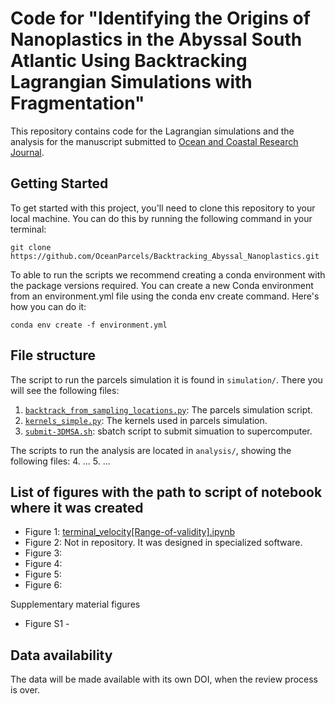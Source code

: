 # Code for "Identifying the Origins of Nanoplastics in the Abyssal South Atlantic Using Backtracking Lagrangian Simulations with Fragmentation"

This repository contains code for the Lagrangian simulations and the analysis for the manuscript submitted to [Ocean and Coastal Research Journal](https://www.ocr-journal.org/).

## Getting Started

To get started with this project, you'll need to clone this repository to your local machine. You can do this by running the following command in your terminal:


`git clone https://github.com/OceanParcels/Backtracking_Abyssal_Nanoplastics.git`

To able to run the scripts we recommend creating a conda environment with the package versions required. You can create a new Conda environment from an environment.yml file using the conda env create command. Here's how you can do it:

`conda env create -f environment.yml`

## File structure
The script to run the parcels simulation it is found in `simulation/`. There you will see the following files:
1. [`backtrack_from_sampling_locations.py`](simulation/backtrack_from_sampling_locations.py): The parcels simulation script.
2. [`kernels_simple.py`](simulation/backtrack_from_sampling_locations.py): The kernels used in parcels simulation.
3. [`submit-3DMSA.sh`](simulation/submit-3DMSA.sh): sbatch script to submit simuation to supercomputer.

The scripts to run the analysis are located in `analysis/`, showing the following files:
4. ...
5. ...

## List of figures with the path to script of notebook where it was created
- Figure 1: [terminal_velocity[Range-of-validity].ipynb](analysis/terminal_velocity[Range-of-validity].ipynb)
- Figure 2: Not in repository. It was designed in specialized software.
- Figure 3: 
- Figure 4:
- Figure 5:
- Figure 6:

Supplementary material figures
- Figure S1 -  

## Data availability
The data will be made available with its own DOI, when the review process is over.

